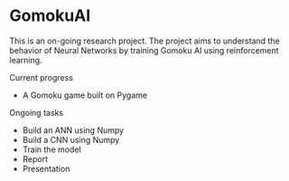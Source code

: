 # GomokuAI

This is an on-going research project. The project aims to understand the behavior of Neural Networks by training Gomoku AI using reinforcement learning.

Current progress
- A Gomoku game built on Pygame

Ongoing tasks
- Build an ANN using Numpy
- Build a CNN using Numpy
- Train the model
- Report
- Presentation
